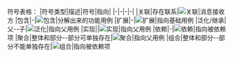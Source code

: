 符号表格：
|符号类型|描述|符号|指向|
|-|-|-|-|
|关联|存在联系|![关联](https://i.loli.net/2019/10/09/eU6AGjBVJFxOot4.png)|消息接收方
|包含|-|![包含](https://i.loli.net/2019/10/09/wY2N5UFM68dcuZC.png)|分解出来的功能用例
|扩展|-|![扩展](https://i.loli.net/2019/10/09/KXWgon3rc6vjDEx.png)|指向基础用例
|泛化/继承|父--子|![泛化](https://i.loli.net/2019/10/09/Bmklp7nKXv3Fjx1.png)|指向父用例
|实现||![实现](https://i.loli.net/2019/10/09/Bmklp7nKXv3Fjx1.png)|指向父用例
|依赖|-|![依赖](https://i.loli.net/2019/10/09/nEdD7T296iqP5tN.png)|指向被依赖项
|聚合|整体和部分--部分可单独存在|![聚合](https://i.loli.net/2019/10/09/Ld8N1rpJVYqPaWQ.png)|指向父用例
|组合|整体和部分--部分不能单独存在|![组合](https://i.loli.net/2019/10/09/OyrY7EAVeq1Ux4M.png)|指向被依赖项

